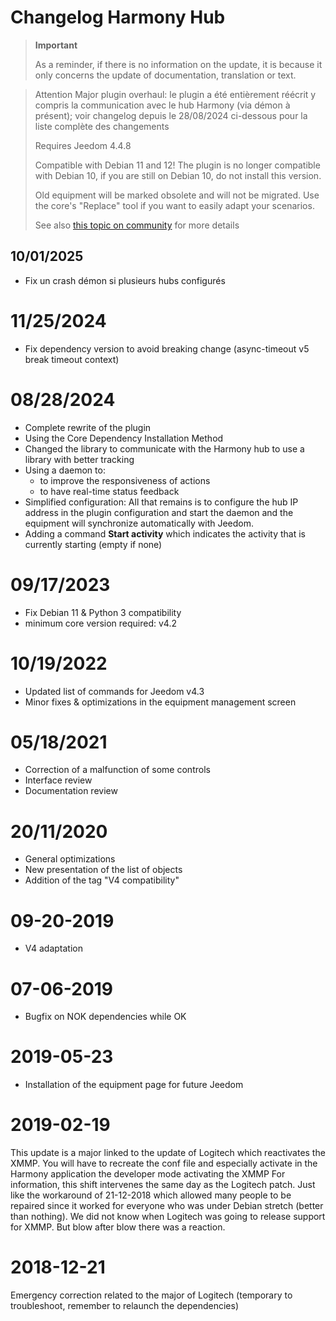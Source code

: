 # Changelog Harmony Hub

>**Important**
>
>As a reminder, if there is no information on the update, it is because it only concerns the update of documentation, translation or text.

> Attention
> Major plugin overhaul: le plugin a été entièrement réécrit y compris la communication avec le hub Harmony (via démon à présent); voir changelog depuis le 28/08/2024 ci-dessous pour la liste complète des changements
>
> Requires Jeedom 4.4.8
>
> Compatible with Debian 11 and 12! The plugin is no longer compatible with Debian 10, if you are still on Debian 10, do not install this version.
>
> Old equipment will be marked obsolete and will not be migrated. Use the core's "Replace" tool if you want to easily adapt your scenarios.
>
> See also [this topic on community](https://community.jeedom.com/t/importante-mise-a-jour-pour-debian-11-et-debian-12/129908) for more details

## 10/01/2025

- Fix un crash démon si plusieurs hubs configurés

# 11/25/2024

- Fix dependency version to avoid breaking change (async-timeout v5 break timeout context)

# 08/28/2024

- Complete rewrite of the plugin
- Using the Core Dependency Installation Method
- Changed the library to communicate with the Harmony hub to use a library with better tracking
- Using a daemon to:
  - to improve the responsiveness of actions
  - to have real-time status feedback
- Simplified configuration: All that remains is to configure the hub IP address in the plugin configuration and start the daemon and the equipment will synchronize automatically with Jeedom.
- Adding a command **Start activity** which indicates the activity that is currently starting (empty if none)

# 09/17/2023

- Fix Debian 11 & Python 3 compatibility
- minimum core version required: v4.2

# 10/19/2022

- Updated list of commands for Jeedom v4.3
- Minor fixes & optimizations in the equipment management screen

# 05/18/2021

- Correction of a malfunction of some controls
- Interface review
- Documentation review

# 20/11/2020

- General optimizations
- New presentation of the list of objects
- Addition of the tag "V4 compatibility"

# 09-20-2019

- V4 adaptation

# 07-06-2019

- Bugfix on NOK dependencies while OK

# 2019-05-23

- Installation of the equipment page for future Jeedom

# 2019-02-19

This update is a major linked to the update of Logitech which reactivates the XMMP. You will have to recreate the conf file and especially activate in the Harmony application the developer mode activating the XMMP
For information, this shift intervenes the same day as the Logitech patch. Just like the workaround of 21-12-2018 which allowed many people to be repaired since it worked for everyone who was under Debian stretch (better than nothing). We did not know when Logitech was going to release support for XMMP. But blow after blow there was a reaction.

# 2018-12-21

Emergency correction related to the major of Logitech (temporary to troubleshoot, remember to relaunch the dependencies)
